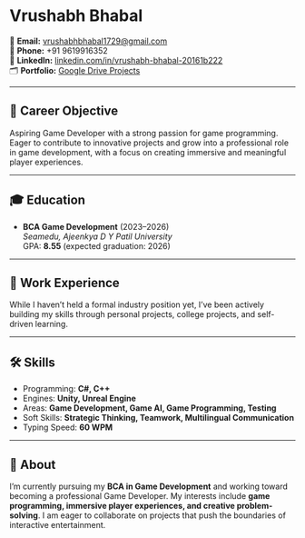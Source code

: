 # Vrushabh Bhabal

📧 **Email:** [vrushabhbhabal1729@gmail.com](mailto:vrushabhbhabal1729@gmail.com)  
📱 **Phone:** +91 9619916352  
🔗 **LinkedIn:** [linkedin.com/in/vrushabh-bhabal-20161b222](https://www.linkedin.com/in/vrushabh-bhabal-20161b222)  
🗂 **Portfolio:** [Google Drive Projects](https://drive.google.com/drive/folders/1Khy7pIoJWLC3W6NXjNqK0PwsYKc6awA9?usp=drive_link)

---

## 🎯 Career Objective
Aspiring Game Developer with a strong passion for game programming. Eager to contribute to innovative projects and grow into a professional role in game development, with a focus on creating immersive and meaningful player experiences.

---

## 🎓 Education
- **BCA Game Development** (2023–2026)  
  *Seamedu, Ajeenkya D Y Patil University*  
  GPA: **8.55** (expected graduation: 2026)

---

## 💼 Work Experience
While I haven’t held a formal industry position yet, I’ve been actively building my skills through personal projects, college projects, and self-driven learning.

---

## 🛠 Skills
- Programming: **C#, C++**
- Engines: **Unity, Unreal Engine**
- Areas: **Game Development, Game AI, Game Programming, Testing**
- Soft Skills: **Strategic Thinking, Teamwork, Multilingual Communication**
- Typing Speed: **60 WPM**

---

## 📌 About
I’m currently pursuing my **BCA in Game Development** and working toward becoming a professional Game Developer. My interests include **game programming, immersive player experiences, and creative problem-solving**. I am eager to collaborate on projects that push the boundaries of interactive entertainment.
